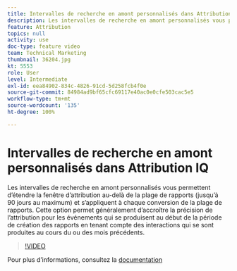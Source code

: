 ```yaml
---
title: Intervalles de recherche en amont personnalisés dans Attribution IQ
description: Les intervalles de recherche en amont personnalisés vous permettent d’étendre la fenêtre d’attribution au-delà de la plage de rapports (jusqu’à 90 jours au maximum) et s’appliquent à chaque conversion de la plage de rapports. Cette option permet généralement d’accroître la précision de l’attribution pour les événements qui se produisent au début de la période de création des rapports en tenant compte des interactions qui se sont produites au cours du ou des mois précédents.
feature: Attribution
topics: null
activity: use
doc-type: feature video
team: Technical Marketing
thumbnail: 36204.jpg
kt: 5553
role: User
level: Intermediate
exl-id: eea84902-834c-4826-91cd-5d258fcb4f0e
source-git-commit: 84984ad9bf65cfc69117e40ac0e0cfe503cac5e5
workflow-type: tm+mt
source-wordcount: '135'
ht-degree: 100%

---
```


# Intervalles de recherche en amont personnalisés dans Attribution IQ

Les intervalles de recherche en amont personnalisés vous permettent d’étendre la fenêtre d’attribution au-delà de la plage de rapports (jusqu’à 90 jours au maximum) et s’appliquent à chaque conversion de la plage de rapports. Cette option permet généralement d’accroître la précision de l’attribution pour les événements qui se produisent au début de la période de création des rapports en tenant compte des interactions qui se sont produites au cours du ou des mois précédents.

>[!VIDEO](https://video.tv.adobe.com/v/36204/?quality=12&learn=on)

Pour plus d’informations, consultez la [documentation](https://experienceleague.adobe.com/docs/analytics/analyze/analysis-workspace/attribution/models.html?lang=fr#lookback-windows)
